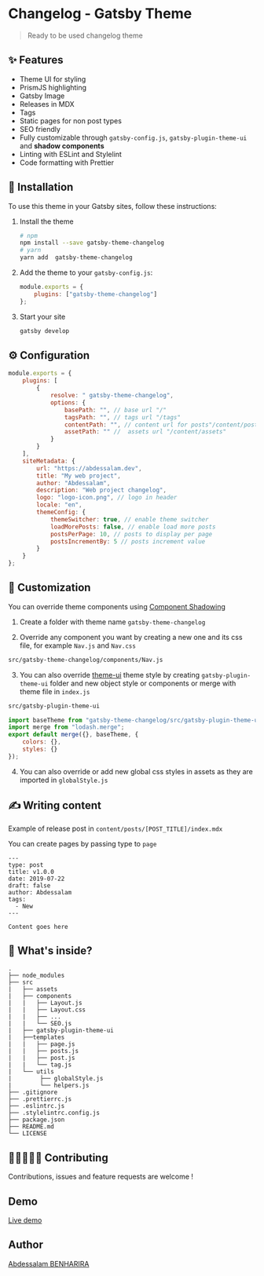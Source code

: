 # Changelog - Gatsby Theme

> Ready to be used changelog theme

## ✨ Features

-   Theme UI for styling
-   PrismJS highlighting
-   Gatsby Image
-   Releases in MDX
-   Tags
-   Static pages for non post types
-   SEO friendly
-   Fully customizable through `gatsby-config.js`, `gatsby-plugin-theme-ui` and **shadow components**
-   Linting with ESLint and Stylelint
-   Code formatting with Prettier

## 🚀 Installation

To use this theme in your Gatsby sites, follow these instructions:

1. Install the theme

    ```sh
    # npm
    npm install --save gatsby-theme-changelog
    # yarn
    yarn add  gatsby-theme-changelog
    ```

2. Add the theme to your `gatsby-config.js`:

    ```js
    module.exports = {
    	plugins: ["gatsby-theme-changelog"]
    };
    ```

3. Start your site

    ```sh
    gatsby develop
    ```

## ⚙ Configuration

```javascript
module.exports = {
	plugins: [
		{
			resolve: " gatsby-theme-changelog",
			options: {
				basePath: "", // base url "/"
				tagsPath: "", // tags url "/tags"
				contentPath: "", // content url for posts"/content/posts"
				assetPath: "" //  assets url "/content/assets"
			}
		}
	],
	siteMetadata: {
		url: "https://abdessalam.dev",
		title: "My web project",
		author: "Abdessalam",
		description: "Web project changelog",
		logo: "logo-icon.png", // logo in header
		locale: "en",
		themeConfig: {
			themeSwitcher: true, // enable theme switcher
			loadMorePosts: false, // enable load more posts
			postsPerPage: 10, // posts to display per page
			postsIncrementBy: 5 // posts increment value
		}
	}
};
```

## 💅 Customization

You can override theme components using [Component Shadowing](https://www.gatsbyjs.org/blog/2019-04-29-component-shadowing/)

1. Create a folder with theme name `gatsby-theme-changelog`

2. Override any component you want by creating a new one and its css file, for example `Nav.js` and `Nav.css`

```bash
src/gatsby-theme-changelog/components/Nav.js
```

3. You can also override [theme-ui](https://theme-ui.com/getting-started) theme style by creating `gatsby-plugin-theme-ui` folder and new object style or components or merge with theme file in `index.js`

```bash
src/gatsby-plugin-theme-ui
```

```javascript
import baseTheme from "gatsby-theme-changelog/src/gatsby-plugin-theme-ui";
import merge from "lodash.merge";
export default merge({}, baseTheme, {
	colors: {},
	styles: {}
});
```

4. You can also override or add new global css styles in assets as they are imported in `globalStyle.js`

## ✍ Writing content

Example of release post in `content/posts/[POST_TITLE]/index.mdx`

You can create pages by passing type to `page`

```
---
type: post
title: v1.0.0
date: 2019-07-22
draft: false
author: Abdessalam
tags:
  - New
---

Content goes here
```

## 🧐 What's inside?

```
.
├── node_modules
├── src
|   ├── assets
|   ├── components
|   |   ├── Layout.js
|   |   ├── Layout.css
|   |   ├── ...
|   |   └── SEO.js
|   ├── gatsby-plugin-theme-ui
|   ├──templates
|   |   ├── page.js
|   |   ├── posts.js
|   |   ├── post.js
|   |   └── tag.js
|   └── utils
|        ├── globalStyle.js
|        └── helpers.js
├── .gitignore
├── .prettierrc.js
├── .eslintrc.js
├── .stylelintrc.config.js
├── package.json
├── README.md
└── LICENSE
```

## 👨🏻‍💻👩‍💻 Contributing

Contributions, issues and feature requests are welcome !

## Demo

[Live demo](https://gatsby-demo-changelog.netlify.com/)

## Author

[Abdessalam BENHARIRA](https://abdessalam.dev)
